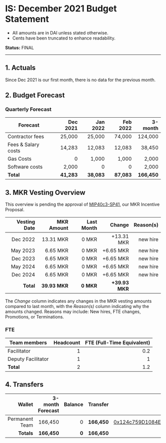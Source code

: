 # IS: December 2021 Budget Statement

* All amounts are in DAI unless stated otherwise.
* Cents have been truncated to enhance readability.

**Status:** FINAL

---

## 1. Actuals

Since Dec 2021 is our first month, there is no data for the previous month.

## 2. Budget Forecast

### Quarterly Forecast

| Forecast            | Dec 2021   | Jan 2022  | Feb 2022  | 3-month |
|---------------------|-----------:|----------:|----------:|--------------:|
| Contractor fees     |  25,000 | 25,000 | 74,000 | 124,000     |
| Fees & Salary costs |  14,283 | 12,083 | 12,083 | 38,450      |
| Gas Costs           |  0      | 1,000  | 1,000  | 2,000      |
| Software costs      |  2,000  | 0      | 0      | 2,000      |
| **Total**           |**41,283**|**38,083**|**87,083**|**166,450**|

## 3. MKR Vesting Overview

This overview is pending the approval of [MIP40c3-SP41](https://forum.makerdao.com/t/mip40c3-sp41-immunefi-security-core-unit-mkr-budget-is-001/10814), our MKR Incentive Proposal.
 
|  Vesting Date  |       MKR Amount | Last Month |        Change |      Reason(s) |
|---------------:|-----------------:|-----------:|--------------:|---------------:|
|  Dec 2022        |      13.31 MKR |      0 MKR |   +13.31 MKR |      new hire  |
|  May 2023        |       6.65 MKR |      0 MKR |   +6.65 MKR |      new hire |
|  Dec 2023        |       6.65 MKR |      0 MKR |   +6.65 MKR |      new hire |
|  May 2024        |       6.65 MKR |      0 MKR |   +6.65 MKR |      new hire |
|  Dec 2024        |       6.65 MKR |      0 MKR |   +6.65 MKR |      new hire |
|  **Total**       | **39.93 MKR**  |  **0 MKR** | **+39.93 MKR** |           |

The *Change* column indicates any changes in the MKR vesting amounts compared to last month, with the *Reason(s)* column indicating why the amounts changed. Reasons may include: New hires, FTE changes, Promotions, or Terminations.

### FTE

| Team members              |Headcount|FTE (Full-Time Equivalent)|
|---------------------------|--------:|-------------------------:|
| Facilitator               |1        |0.2                       |
| Deputy Facilitator        |1        |1                         |
| **Total**                 |2        |1.2                       |

## 4. Transfers

|  Wallet | 3-month Forecast    | Balance |      Transfer |                Multi-sig Address |
|--------:|---------------------:|-------:|--------------:|---------------------------------:|
| Permanent Team | 166,450     | 0      | **166,450** | [0x124c759D1084E67B19a206ab85c4527Fab26c342](https://gnosis-safe.io/app/#/safes/0x124c759D1084E67B19a206ab85c4527Fab26c342) |
| **Totals**     | **166,450** | **0**  | **166,450** | |
